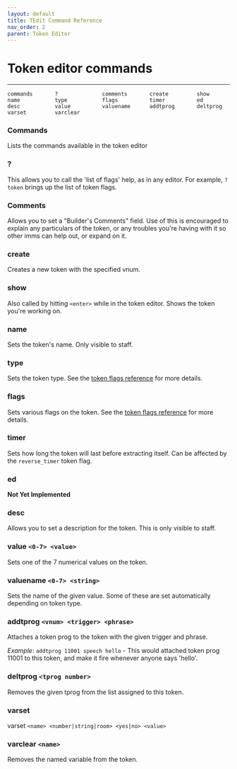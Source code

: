 ```yaml
---
layout: default
title: TEdit Command Reference
nav_order: 2
parent: Token Editor
---
```


# Token editor commands
---

```
commands       ?              comments       create         show           
name           type           flags          timer          ed             
desc           value          valuename      addtprog       deltprog       
varset         varclear       
```

### Commands
Lists the commands available in the token editor

### ?
This allows you to call the 'list of flags' help, as in any editor. For example, `? token` brings up the list of token flags.

### Comments
Allows you to set a "Builder's Comments" field. Use of this is encouraged to explain any particulars of the token, or any troubles you're having with it so other imms can help out, or expand on it.

### create <vnum>
Creates a new token with the specified vnum.

### show
Also called by hitting `<enter>` while in the token editor. Shows the token you're working on.

### name
Sets the token's name. Only visible to staff.

### type
Sets the token type. See the [token flags reference](tedit-flags-reference) for more details.

### flags
Sets various flags on the token. See the [token flags reference](tedit-flags-reference) for more details.

### timer
Sets how long the token will last before extracting itself. Can be affected by the `reverse_timer` token flag.

### ed
**Not Yet Implemented**

### desc
Allows you to set a description for the token. This is only visible to staff.

### value `<0-7> <value>`
Sets one of the 7 numerical values on the token.

### valuename `<0-7> <string>`
Sets the name of the given value. Some of these are set automatically depending on token type.

### addtprog `<vnum> <trigger> <phrase>`
Attaches a token prog to the token with the given trigger and phrase.

*Example*: `addtprog 11001 speech hello` - This would attached token prog 11001 to this token, and make it fire whenever anyone says 'hello'.

### deltprog `<tprog number>`
Removes the given tprog from the list assigned to this token.

### varset
varset `<name> <number|string|room> <yes|no> <value>`
### varclear `<name>`
Removes the named variable from the token.
